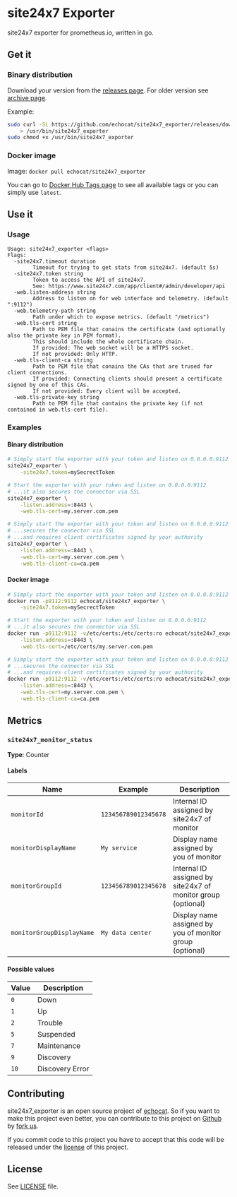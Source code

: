 # site24x7 Exporter

site24x7 exporter for prometheus.io, written in go.

## Get it

### Binary distribution

Download your version from the [releases page](https://github.com/echocat/site24x7_exporter/releases/latest). For older version see [archive page](https://github.com/echocat/site24x7_exporter/releases).

Example:
```bash
sudo curl -SL https://github.com/echocat/site24x7_exporter/releases/download/v0.1.5/site24x7_exporter-linux-amd64 \
    > /usr/bin/site24x7_exporter
sudo chmod +x /usr/bin/site24x7_exporter
```

### Docker image

Image: ``docker pull echocat/site24x7_exporter``

You can go to [Docker Hub Tags page](https://hub.docker.com/r/echocat/site24x7_exporter/tags/) to see all available tags or you can simply use ``latest``.

## Use it

### Usage

```
Usage: site24x7_exporter <flags>
Flags:
  -site24x7.timeout duration
        Timeout for trying to get stats from site24x7. (default 5s)
  -site24x7.token string
        Token to access the API of site24x7.
        See: https://www.site24x7.com/app/client#/admin/developer/api
  -web.listen-address string
        Address to listen on for web interface and telemetry. (default ":9112")
  -web.telemetry-path string
        Path under which to expose metrics. (default "/metrics")
  -web.tls-cert string
        Path to PEM file that conains the certificate (and optionally also the private key in PEM format).
        This should include the whole certificate chain.
        If provided: The web socket will be a HTTPS socket.
        If not provided: Only HTTP.
  -web.tls-client-ca string
        Path to PEM file that conains the CAs that are trused for client connections.
        If provided: Connecting clients should present a certificate signed by one of this CAs.
        If not provided: Every client will be accepted.
  -web.tls-private-key string
        Path to PEM file that contains the private key (if not contained in web.tls-cert file).
```

### Examples

#### Binary distribution

```bash
# Simply start the exporter with your token and listen on 0.0.0.0:9112
site24x7_exporter \
    -site24x7.token=mySecrectToken

# Start the exporter with your token and listen on 0.0.0.0:9112
# ...it also secures the connector via SSL 
site24x7_exporter \
    -listen.address=:8443 \
    -web.tls-cert=my.server.com.pem

# Simply start the exporter with your token and listen on 0.0.0.0:9112
# ...secures the connector via SSL
# ...and requires client certificates signed by your authority
site24x7_exporter \
    -listen.address=:8443 \
    -web.tls-cert=my.server.com.pem \
    -web.tls-client-ca=ca.pem
```

#### Docker image

```bash
# Simply start the exporter with your token and listen on 0.0.0.0:9112
docker run -p9112:9112 echocat/site24x7_exporter \
    -site24x7.token=mySecrectToken

# Start the exporter with your token and listen on 0.0.0.0:9112
# ...it also secures the connector via SSL 
docker run -p9112:9112 -v/etc/certs:/etc/certs:ro echocat/site24x7_exporter \
    -listen.address=:8443 \
    -web.tls-cert=/etc/certs/my.server.com.pem

# Simply start the exporter with your token and listen on 0.0.0.0:9112
# ...secures the connector via SSL
# ...and requires client certificates signed by your authority
docker run -p9112:9112 -v/etc/certs:/etc/certs:ro echocat/site24x7_exporter \
    -listen.address=:8443 \
    -web.tls-cert=my.server.com.pem \
    -web.tls-client-ca=ca.pem
```

## Metrics

### ``site24x7_monitor_status``

**Type**: Counter

#### Labels

| Name | Example | Description |
| ---- | ------- | ----------- |
| ``monitorId`` | ``123456789012345678`` | Internal ID assigned by site24x7 of monitor |
| ``monitorDisplayName`` | ``My service`` | Display name assigned by you of monitor |
| ``monitorGroupId`` | ``123456789012345678`` | Internal ID assigned by site24x7 of monitor group (optional) |
| ``monitorGroupDisplayName`` | ``My data center`` | Display name assigned by you of monitor group  (optional) |

#### Possible values

| Value | Description |
| ----- | ----------- |
| ``0`` | Down |
| ``1`` | Up |
| ``2`` | Trouble |
| ``5`` | Suspended |
| ``7`` | Maintenance |
| ``9`` | Discovery |
| ``10`` | Discovery Error |

## Contributing

site24x7_exporter is an open source project of [echocat](https://echocat.org).
So if you want to make this project even better, you can contribute to this project on [Github](https://github.com/echocat/site24x7_exporter)
by [fork us](https://github.com/echocat/site24x7_exporter/fork).

If you commit code to this project you have to accept that this code will be released under the [license](#license) of this project.


## License

See [LICENSE](LICENSE) file.
